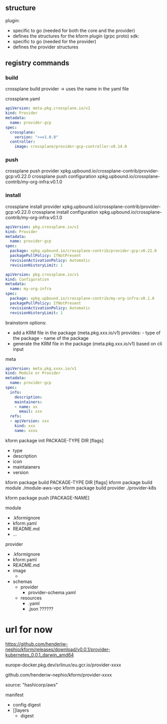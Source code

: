 #

## structure

plugin:
- specific to go (needed for both the core and the provider)
- defines the structures for the kform plugin (grpc proto)
sdk:
- specific to go (needed for the provider)
- defines the provider structures


## registry commands

### build

crossplane build provider -> uses the name in the yaml file

crossplane.yaml

```yaml
apiVersion: meta.pkg.crossplane.io/v1
kind: Provider
metadata:
  name: provider-gcp
spec:
  crossplane:
    version: ">=v1.0.0"
  controller:
    image: crossplane/provider-gcp-controller:v0.14.0
```

### push

crossplane push provider xpkg.upbound.io/crossplane-contrib/provider-gcp:v0.22.0
crossplane push configuration xpkg.upbound.io/crossplane-contrib/my-org-infra:v0.1.0

### install

crossplane install provider xpkg.upbound.io/crossplane-contrib/provider-gcp:v0.22.0
crossplane install configuration xpkg.upbound.io/crossplane-contrib/my-org-infra:v0.1.0

```yaml
apiVersion: pkg.crossplane.io/v1
kind: Provider
metadata:
  name: provider-gcp
spec:
  package: xpkg.upbound.io/crossplane-contrib/provider-gcp:v0.22.0
  packagePullPolicy: IfNotPresent
  revisionActivationPolicy: Automatic
  revisionHistoryLimit: 1
```

```yaml
apiVersion: pkg.crossplane.io/v1
kind: Configuration
metadata:
  name: my-org-infra
spec:
  package: xpkg.upbound.io/crossplane-contrib/my-org-infra:v0.1.0
  packagePullPolicy: IfNotPresent
  revisionActivationPolicy: Automatic
  revisionHistoryLimit: 1
```


brainstorm options:
- add a KRM file in the package (meta.pkg.xxx.io/v1)
    provides:
        - type of the package
        - name of the package
- generate the KRM file in the package (meta.pkg.xxx.io/v1) based on cli input
    


meta 
```yaml
apiVersion: meta.pkg.xxxx.io/v1
kind: Module or Provider
metadata:
  name: provider-gcp
spec:
  info:
    description:
    maintainers:
    - name: xx
      email: xxx
  refs:
  - apiVersion: xxx
    kind: xxx
    name: xxxx
```

kform package init PACKAGE-TYPE DIR [flags]
- type
- description
- icon
- maintaianers
- version

kform package build PACKAGE-TYPE DIR [flags]
kform package build module ./module-aws-vpc
kform package build provider ./provider-k8s

kform package push [PACKAGE-NAME]


module
- .kformignore
- kform.yaml
- README.md
- ... <configmap>

provider
- .kformignore
- kform.yaml
- README.md
- image
    - <images>
- schemas
    - provider
        - provider-schema.yaml
    - resources
        - <crd>.yaml
        - <core>.json ??????


# url for now

https://github.com/henderiw-nephio/kform/releases/download/v0.0.1/provider-kubernetes_0.0.1_darwin_amd64

europe-docker.pkg.dev/srlinux/eu.gcr.io/provider-xxxx

github.com/henderiw-nephio/kform/provider-xxxx

source: 
"hashicorp/aws"


manifest
- config
    digest
- []layers
    - digest
